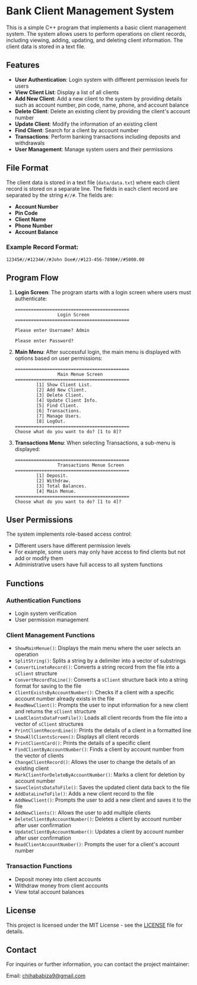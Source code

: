 # Bank Client Management System

This is a simple C++ program that implements a basic client management system. The system allows users to perform operations on client records, including viewing, adding, updating, and deleting client information. The client data is stored in a text file.

## Features

- **User Authentication**: Login system with different permission levels for users
- **View Client List**: Display a list of all clients
- **Add New Client**: Add a new client to the system by providing details such as account number, pin code, name, phone, and account balance
- **Delete Client**: Delete an existing client by providing the client's account number
- **Update Client**: Modify the information of an existing client
- **Find Client**: Search for a client by account number
- **Transactions**: Perform banking transactions including deposits and withdrawals
- **User Management**: Manage system users and their permissions

## File Format

The client data is stored in a text file (`data/data.txt`) where each client record is stored on a separate line. The fields in each client record are separated by the string `#//#`. The fields are:

- **Account Number**
- **Pin Code**
- **Client Name**
- **Phone Number**
- **Account Balance**

### Example Record Format:
```
12345#//#1234#//#John Doe#//#123-456-7890#//#5000.00
```

## Program Flow

1. **Login Screen**: The program starts with a login screen where users must authenticate:
   ```
   ===========================================
                   Login Screen
   ===========================================
   
   Please enter Username? Admin
   
   Please enter Password? 
   ```

2. **Main Menu**: After successful login, the main menu is displayed with options based on user permissions:
   ```
   ===========================================
                   Main Menue Screen
   ===========================================
           [1] Show Client List.
           [2] Add New Client.
           [3] Delete Client.
           [4] Update Client Info.
           [5] Find Client.
           [6] Transactions.
           [7] Manage Users.
           [8] LogOut.
   ===========================================
   Choose what do you want to do? [1 to 8]?
   ```

3. **Transactions Menu**: When selecting Transactions, a sub-menu is displayed:
   ```
   ===========================================
                   Transactions Menue Screen  
   ===========================================
           [1] Deposit.
           [2] Withdraw.
           [3] Total Balances.
           [4] Main Menue.
   ===========================================
   Choose what do you want to do? [1 to 4]?
   ```

## User Permissions

The system implements role-based access control:
- Different users have different permission levels
- For example, some users may only have access to find clients but not add or modify them
- Administrative users have full access to all system functions

## Functions

### Authentication Functions
- Login system verification
- User permission management

### Client Management Functions
- `ShowMainMenue()`: Displays the main menu where the user selects an operation
- `SplitString()`: Splits a string by a delimiter into a vector of substrings
- `ConvertLinetoRecord()`: Converts a string record from the file into a `sClient` structure
- `ConvertRecordToLine()`: Converts a `sClient` structure back into a string format for saving to the file
- `ClientExistsByAccountNumber()`: Checks if a client with a specific account number already exists in the file
- `ReadNewClient()`: Prompts the user to input information for a new client and returns the `sClient` structure
- `LoadCleintsDataFromFile()`: Loads all client records from the file into a vector of `sClient` structures
- `PrintClientRecordLine()`: Prints the details of a client in a formatted line
- `ShowAllClientsScreen()`: Displays all client records
- `PrintClientCard()`: Prints the details of a specific client
- `FindClientByAccountNumber()`: Finds a client by account number from the vector of clients
- `ChangeClientRecord()`: Allows the user to change the details of an existing client
- `MarkClientForDeleteByAccountNumber()`: Marks a client for deletion by account number
- `SaveCleintsDataToFile()`: Saves the updated client data back to the file
- `AddDataLineToFile()`: Adds a new client record to the file
- `AddNewClient()`: Prompts the user to add a new client and saves it to the file
- `AddNewClients()`: Allows the user to add multiple clients
- `DeleteClientByAccountNumber()`: Deletes a client by account number after user confirmation
- `UpdateClientByAccountNumber()`: Updates a client by account number after user confirmation
- `ReadClientAccountNumber()`: Prompts the user for a client's account number

### Transaction Functions
- Deposit money into client accounts
- Withdraw money from client accounts
- View total account balances

## License

This project is licensed under the MIT License - see the [LICENSE](LICENSE) file for details.

## Contact

For inquiries or further information, you can contact the project maintainer:

Email: [chihababiza9@gmail.com](mailto:chihababiza9@gmail.com)
